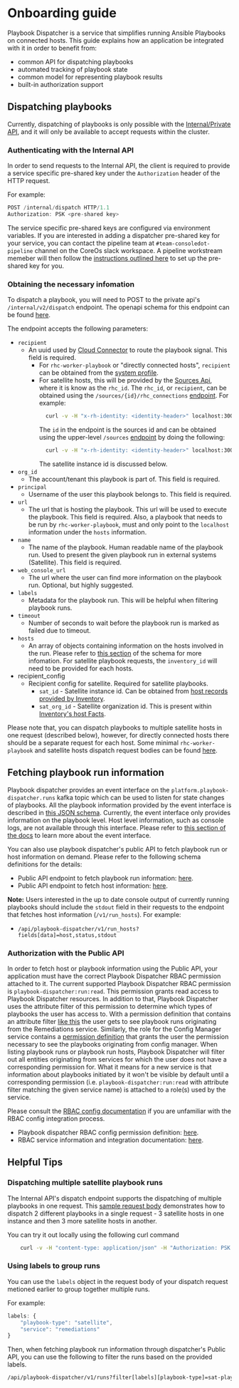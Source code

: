 # Onboarding guide

Playbook Dispatcher is a service that simplifies running Ansible Playbooks on connected hosts.
This guide explains how an application be integrated with it in order to benefit from:

* common API for dispatching playbooks
* automated tracking of playbook state
* common model for representing playbook results
* built-in authorization support

## Dispatching playbooks

Currently, dispatching of playbooks is only possible with the [Internal/Private API](https://github.com/RedHatInsights/playbook-dispatcher/blob/master/schema/private.openapi.yaml), and it will only be available to accept requests within the cluster.

### Authenticating with the Internal API

In order to send requests to the Internal API, the client is required to provide a service specific pre-shared key under the `Authorization` header of the HTTP request.

For example:
```javascript
POST /internal/dispatch HTTP/1.1
Authorization: PSK <pre-shared key>
```

The service specific pre-shared keys are configured via environment variables.
If you are interested in adding a dispatcher pre-shared key for your service, you can contact the pipeline team at `#team-consoledot-pipeline` channel on the CoreOs slack workspace.
A pipeline workstream memeber will then follow the [instructions outlined here](https://gitlab.cee.redhat.com/service/app-interface/-/blob/master/docs/console.redhat.com/app-sops/playbook-dispatcher/onboarding-new-application.md) to set up the pre-shared key for you.

### Obtaining the necessary infomation

To dispatch a playbook, you will need to POST to the private api's `/internal/v2/dispatch` endpoint.
The openapi schema for this endpoint can be found [here](https://github.com/RedHatInsights/playbook-dispatcher/blob/master/schema/private.openapi.yaml#L77).

The endpoint accepts the following parameters:
* `recipient`
  * An uuid used by [Cloud Connector](https://github.com/RedHatInsights/cloud-connector) to route the playbook signal. This field is required.
    * For `rhc-worker-playbook` or "directly connected hosts", `recipient` can be obtained from the [system profile](https://github.com/RedHatInsights/inventory-schemas/blob/8000191d960da05c4ebf7960f4af8f7cf68bf616/schemas/system_profile/v1.yaml#L197).
    * For satellite hosts, this will be provided by the [Sources Api](https://github.com/RedHatInsights/sources-api-go), where it is know as the `rhc_id`.
    The `rhc_id`, or `recipient`, can be obtained using the `/sources/{id}/rhc_connections` [endpoint](https://github.com/RedHatInsights/sources-api-go/blob/9a7c9288be53f84717a6337063a481dcf533f615/public/openapi-3-v3.1.json#L1333).
    For example:
      ```sh
        curl -v -H "x-rh-identity: <identity-header>" localhost:3000/api/sources/v3.1/sources/<source-id>/rhc_connections
      ```
      The `id` in the endpoint is the sources id and can be obtained using the upper-level `/sources` [endpoint](https://github.com/RedHatInsights/sources-api-go/blob/9a7c9288be53f84717a6337063a481dcf533f615/public/openapi-3-v3.1.json#L1498) by doing the following:
        ```sh
          curl -v -H "x-rh-identity: <identity-header>" localhost:3000/api/sources/v3.1/sources?filter[source_ref]=<satellite_instance_id>
        ```
      The satellite instance id is discussed below.
* `org_id`
  * The account/tenant this playbook is part of.
    This field is required.
* `principal`
  * Username of the user this playbook belongs to.
    This field is required.
* `url`
  * The url that is hosting the playbook.
    This url will be used to execute the playbook.
    This field is required.
    Also, a playbook that needs to be run by `rhc-worker-playbook`, must and only point to the `localhost` information under the `hosts` information.
* `name`
  * The name of the playbook.
    Human readable name of the playbook run.
    Used to present the given playbook run in external systems (Satellite).
    This field is required.
* `web_console_url`
  * The url where the user can find more information on the playbook run.
    Optional, but highly suggested.
* `labels`
  * Metadata for the playbook run.
    This will be helpful when filtering playbook runs.
* `timeout`
  * Number of seconds to wait before the playbook run is marked as failed due to timeout.
* `hosts`
  * An array of objects containing information on the hosts involved in the run.
    Please refer to [this section](https://github.com/RedHatInsights/playbook-dispatcher/blob/master/schema/private.openapi.yaml#L202) of the schema for more infomation.
    For satellite playbook requests, the `inventory_id` will need to be provided for each hosts.
* recipient_config
  * Recipient config for satellite.
    Required for satellite playbooks.
    * `sat_id` - Satellite instance id.
      Can be obtained from [host records provided by Inventory](https://github.com/RedHatInsights/insights-host-inventory/blob/9d2c837ee37a6fe50b628880ac5d823319749a82/swagger/api.spec.yaml#L901).
    * `sat_org_id` - Satellite organization id.
      This is present within [Inventory's host Facts](https://github.com/RedHatInsights/insights-host-inventory/blob/4e09b9154c364d2553c259cfeef2b99772aef06d/swagger/api.spec.yaml#L848).


Please note that, you can dispatch playbooks to multiple satellite hosts in one request (described below), however, for directly connected hosts there should be a separate request for each host.
Some minimal `rhc-worker-playbook` and satellite hosts dispatch request bodies can be found [here](https://github.com/RedHatInsights/playbook-dispatcher#dispatching-of-playbooks).

## Fetching playbook run information

Playbook dispatcher provides an event interface on the `platform.playbook-dispatcher.runs` kafka topic which can be used to listen for state changes of playbooks.
All the playbook information provided by the event interface is described in [this JSON schema](https://github.com/RedHatInsights/playbook-dispatcher/blob/master/schema/run.event.yaml).
Currently, the event interface only provides information on the playbook level.
Host level information, such as console logs, are not available through this interface.
Please refer to [this section of the docs](https://github.com/RedHatInsights/playbook-dispatcher#event-interface) to learn more about the event interface.

You can also use playbook dispatcher's public API to fetch playbook run or host information on demand.
Please refer to the following schema definitions for the details:

* Public API endpoint to fetch playbook run information: [here](https://github.com/RedHatInsights/playbook-dispatcher/blob/master/schema/public.openapi.yaml#L17).
* Public API endpoint to fetch host information: [here](https://github.com/RedHatInsights/playbook-dispatcher/blob/master/schema/public.openapi.yaml#L44).

**Note:** Users interested in the up to date console output of currently running playbooks should include the `stdout` field in their requests to the endpoint that fetches host information (`/v1/run_hosts`).
For example:

- `/api/playbook-dispatcher/v1/run_hosts?fields[data]=host,status,stdout`

### Authorization with the Public API

In order to fetch host or playbook information using the Public API, your application must have the correct Playbook Dispatcher RBAC permission attached to it.
The current supported Playbook Dispatcher RBAC permission is `playbook-dispatcher:run:read`.
This permission grants read access to Playbook Dispatcher resources.
In addition to that, Playbook Dispatcher uses the attribute filter of this permission to determine which types of playbooks the user has access to.
With a permission definition that contains an attribute filter [like this](https://github.com/RedHatInsights/rbac-config/blob/ce6ddfd40c0950a7e2220e80f921cb77658b4d80/configs/prod/roles/remediations.json#L21-L23) the user gets to see playbook runs originating from the Remediations service.
Similarly, the role for the Config Manager service contains a [permission definition]( https://github.com/RedHatInsights/rbac-config/blob/ce6ddfd40c0950a7e2220e80f921cb77658b4d80/configs/prod/roles/config-manager.json#L28-L30) that grants the user the permission necessary to see the playbooks originating from config manager.
When listing playbook runs or playbook run hosts, Playbook Dispatcher will filter out all entities originating from services for which the user does not have a corresponding permission for.
What it means for a new service is that information about playbooks initiated by it won't be visible by default until a corresponding permission (i.e. `playbook-dispatcher:run:read` with attribute filter matching the given service name) is attached to a role(s) used by the service.

Please consult the [RBAC config documentation](https://github.com/RedHatInsights/rbac-config) if you are unfamiliar with the RBAC config integration process.

* Playbook dispatcher RBAC config permission definition: [here](https://github.com/RedHatInsights/rbac-config/blob/ce6ddfd40c0950a7e2220e80f921cb77658b4d80/configs/prod/permissions/playbook-dispatcher.json).
* RBAC service information and integration documentation: [here](https://consoledot.pages.redhat.com/docs/dev/services/rbac.html).

## Helpful Tips

### Dispatching multiple satellite playbook runs

The Internal API's dispatch endpoint supports the dispatching of multiple playbooks in one request.
This [sample request body](https://github.com/RedHatInsights/playbook-dispatcher/blob/master/examples/payload-multiple-run-v2.json) demonstrates how to dispatch 2 different playbooks in a single request - 3 satellite hosts in one instance and then 3 more satellite hosts in another.

You can try it out locally using the following curl command
```sh
	curl -v -H "content-type: application/json" -H "Authorization: PSK xwKhCUzgJ8" -d "@examples/payload-multiple-run-v2.json" http://localhost:8000/internal/v2/dispatch
```

### Using labels to group runs

You can use the `labels` object in the request body of your dispatch request metioned earlier to group together multiple runs.

For example:
```javascript
labels: {
    "playbook-type": "satellite",
    "service": "remediations"
}
```

Then, when fetching playbook run information through dispatcher's Public API, you can use the following to filter the runs based on the provided labels.
```sh
/api/playbook-dispatcher/v1/runs?filter[labels][playbook-type]=sat-playbook&filter[labels][service]=remediations
```
